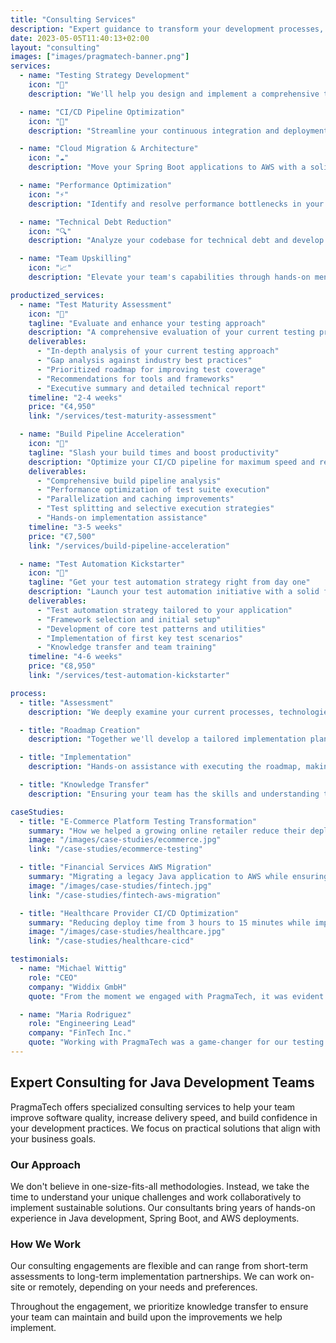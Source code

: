 ```yaml
---
title: "Consulting Services"
description: "Expert guidance to transform your development processes, testing strategies, and software delivery capabilities"
date: 2023-05-05T11:40:13+02:00
layout: "consulting"
images: ["images/pragmatech-banner.png"]
services:
  - name: "Testing Strategy Development"
    icon: "🧪"
    description: "We'll help you design and implement a comprehensive testing strategy that balances speed and reliability, leveraging the right tools and approaches for your specific needs."

  - name: "CI/CD Pipeline Optimization"
    icon: "🔄"
    description: "Streamline your continuous integration and deployment processes to deliver software faster and with more confidence through automated quality checks."

  - name: "Cloud Migration & Architecture"
    icon: "☁️"
    description: "Move your Spring Boot applications to AWS with a solid architecture that provides scalability, security, and cost optimization."

  - name: "Performance Optimization"
    icon: "⚡"
    description: "Identify and resolve performance bottlenecks in your Java applications, improving response times and reducing resource consumption."

  - name: "Technical Debt Reduction"
    icon: "🔍"
    description: "Analyze your codebase for technical debt and develop a pragmatic plan to address the most critical issues while maintaining delivery momentum."

  - name: "Team Upskilling"
    icon: "📈"
    description: "Elevate your team's capabilities through hands-on mentoring, pairing sessions, and targeted knowledge transfer focused on modern Java development practices."

productized_services:
  - name: "Test Maturity Assessment"
    icon: "🔬"
    tagline: "Evaluate and enhance your testing approach"
    description: "A comprehensive evaluation of your current testing practices with actionable recommendations for improvement."
    deliverables:
      - "In-depth analysis of your current testing approach"
      - "Gap analysis against industry best practices"
      - "Prioritized roadmap for improving test coverage"
      - "Recommendations for tools and frameworks"
      - "Executive summary and detailed technical report"
    timeline: "2-4 weeks"
    price: "€4,950"
    link: "/services/test-maturity-assessment"

  - name: "Build Pipeline Acceleration"
    icon: "🚀"
    tagline: "Slash your build times and boost productivity"
    description: "Optimize your CI/CD pipeline for maximum speed and reliability to give your team faster feedback cycles."
    deliverables:
      - "Comprehensive build pipeline analysis"
      - "Performance optimization of test suite execution"
      - "Parallelization and caching improvements"
      - "Test splitting and selective execution strategies"
      - "Hands-on implementation assistance"
    timeline: "3-5 weeks"
    price: "€7,500"
    link: "/services/build-pipeline-acceleration"

  - name: "Test Automation Kickstarter"
    icon: "🧩"
    tagline: "Get your test automation strategy right from day one"
    description: "Launch your test automation initiative with a solid foundation for maintainable, efficient, and effective automated tests."
    deliverables:
      - "Test automation strategy tailored to your application"
      - "Framework selection and initial setup"
      - "Development of core test patterns and utilities"
      - "Implementation of first key test scenarios"
      - "Knowledge transfer and team training"
    timeline: "4-6 weeks"
    price: "€8,950"
    link: "/services/test-automation-kickstarter"

process:
  - title: "Assessment"
    description: "We deeply examine your current processes, technologies, and pain points to create a baseline."

  - title: "Roadmap Creation"
    description: "Together we'll develop a tailored implementation plan with clear objectives and measurable goals."

  - title: "Implementation"
    description: "Hands-on assistance with executing the roadmap, making adjustments as needed based on early results."

  - title: "Knowledge Transfer"
    description: "Ensuring your team has the skills and understanding to maintain and build upon the improvements."

caseStudies:
  - title: "E-Commerce Platform Testing Transformation"
    summary: "How we helped a growing online retailer reduce their deployment issues by 85% through a comprehensive testing strategy."
    image: "/images/case-studies/ecommerce.jpg"
    link: "/case-studies/ecommerce-testing"

  - title: "Financial Services AWS Migration"
    summary: "Migrating a legacy Java application to AWS while ensuring security compliance and improving deployment speed."
    image: "/images/case-studies/fintech.jpg"
    link: "/case-studies/fintech-aws-migration"

  - title: "Healthcare Provider CI/CD Optimization"
    summary: "Reducing deploy time from 3 hours to 15 minutes while improving reliability for a critical healthcare application."
    image: "/images/case-studies/healthcare.jpg"
    link: "/case-studies/healthcare-cicd"

testimonials:
  - name: "Michael Wittig"
    role: "CEO"
    company: "Widdix GmbH"
    quote: "From the moment we engaged with PragmaTech, it was evident that their team was committed to delivering excellence. The implementation of their software has significantly enhanced our acceptance test suite, streamlining processes, and boosting efficiency. What used to be a cumbersome and time-consuming task has now become seamless and effortless, thanks to PragmaTech's innovative approach."

  - name: "Maria Rodriguez"
    role: "Engineering Lead"
    company: "FinTech Inc."
    quote: "Working with PragmaTech was a game-changer for our testing practices. We've reduced bugs in production by 70% and our developers are much more confident with each release."
---
```


## Expert Consulting for Java Development Teams

PragmaTech offers specialized consulting services to help your team improve software quality, increase delivery speed, and build confidence in your development practices. We focus on practical solutions that align with your business goals.

### Our Approach

We don't believe in one-size-fits-all methodologies. Instead, we take the time to understand your unique challenges and work collaboratively to implement sustainable solutions. Our consultants bring years of hands-on experience in Java development, Spring Boot, and AWS deployments.

### How We Work

Our consulting engagements are flexible and can range from short-term assessments to long-term implementation partnerships. We can work on-site or remotely, depending on your needs and preferences.

Throughout the engagement, we prioritize knowledge transfer to ensure your team can maintain and build upon the improvements we help implement.
